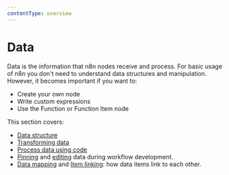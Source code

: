 ```yaml
---
contentType: overview
---
```


# Data

Data is the information that n8n nodes receive and process. For basic usage of n8n you don't need to understand data structures and manipulation. However, it becomes important if you want to:

 - Create your own node
 - Write custom expressions
 - Use the Function or Function Item node

This section covers: 

* [Data structure](/data/data-structure/)
* [Transforming data](/data/transforming-data/)
* [Process data using code](/data/code/)
* [Pinning](/data/data-pinning/) and [editing](/data/data-editing/) data during workflow development.
* [Data mapping](/data/data-mapping/data-mapping-ui/) and [Item linking](/data/data-mapping/data-item-linking/): how data items link to each other.
